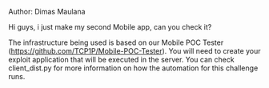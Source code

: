 Author: Dimas Maulana

Hi guys, i just make my second Mobile app, can you check it?

The infrastructure being used is based on our Mobile POC Tester (https://github.com/TCP1P/Mobile-POC-Tester). You will need to create your exploit application that will be executed in the server. You can check client_dist.py for more information on how the automation for this challenge runs.
